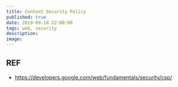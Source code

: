 ```yaml
---
title: Content Security Policy
published: true
date: 2019-09-18 22:00:00
tags: web, security
description:
image:
---
```


## REF

- https://developers.google.com/web/fundamentals/security/csp/
